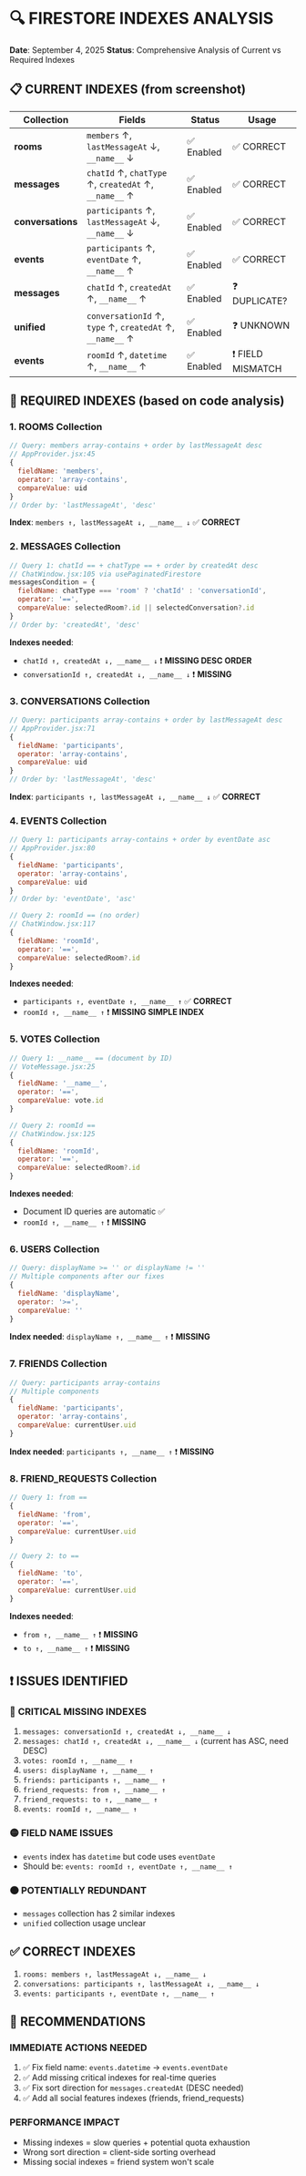 # 🔍 FIRESTORE INDEXES ANALYSIS
**Date**: September 4, 2025
**Status**: Comprehensive Analysis of Current vs Required Indexes

## 📋 **CURRENT INDEXES** (from screenshot)

| Collection | Fields | Status | Usage |
|------------|---------|---------|-------|
| **rooms** | `members` ↑, `lastMessageAt` ↓, `__name__` ↓ | ✅ Enabled | ✅ CORRECT |
| **messages** | `chatId` ↑, `chatType` ↑, `createdAt` ↑, `__name__` ↑ | ✅ Enabled | ✅ CORRECT |
| **conversations** | `participants` ↑, `lastMessageAt` ↓, `__name__` ↓ | ✅ Enabled | ✅ CORRECT |
| **events** | `participants` ↑, `eventDate` ↑, `__name__` ↑ | ✅ Enabled | ✅ CORRECT |
| **messages** | `chatId` ↑, `createdAt` ↑, `__name__` ↑ | ✅ Enabled | ❓ DUPLICATE? |
| **unified** | `conversationId` ↑, `type` ↑, `createdAt` ↑, `__name__` ↑ | ✅ Enabled | ❓ UNKNOWN |
| **events** | `roomId` ↑, `datetime` ↑, `__name__` ↑ | ✅ Enabled | ❗ FIELD MISMATCH |

## 🔎 **REQUIRED INDEXES** (based on code analysis)

### 1. **ROOMS Collection**
```javascript
// Query: members array-contains + order by lastMessageAt desc
// AppProvider.jsx:45
{
  fieldName: 'members',
  operator: 'array-contains',
  compareValue: uid
}
// Order by: 'lastMessageAt', 'desc'
```
**Index**: `members ↑, lastMessageAt ↓, __name__ ↓` ✅ **CORRECT**

### 2. **MESSAGES Collection**
```javascript
// Query 1: chatId == + chatType == + order by createdAt desc
// ChatWindow.jsx:105 via usePaginatedFirestore
messagesCondition = {
  fieldName: chatType === 'room' ? 'chatId' : 'conversationId',
  operator: '==',
  compareValue: selectedRoom?.id || selectedConversation?.id
}
// Order by: 'createdAt', 'desc'
```
**Indexes needed**:
- `chatId ↑, createdAt ↓, __name__ ↓` ❗ **MISSING DESC ORDER**
- `conversationId ↑, createdAt ↓, __name__ ↓` ❗ **MISSING**

### 3. **CONVERSATIONS Collection**
```javascript
// Query: participants array-contains + order by lastMessageAt desc
// AppProvider.jsx:71
{
  fieldName: 'participants',
  operator: 'array-contains', 
  compareValue: uid
}
// Order by: 'lastMessageAt', 'desc'
```
**Index**: `participants ↑, lastMessageAt ↓, __name__ ↓` ✅ **CORRECT**

### 4. **EVENTS Collection**
```javascript
// Query 1: participants array-contains + order by eventDate asc
// AppProvider.jsx:80
{
  fieldName: 'participants',
  operator: 'array-contains',
  compareValue: uid
}
// Order by: 'eventDate', 'asc'

// Query 2: roomId == (no order)
// ChatWindow.jsx:117
{
  fieldName: 'roomId', 
  operator: '==',
  compareValue: selectedRoom?.id
}
```
**Indexes needed**:
- `participants ↑, eventDate ↑, __name__ ↑` ✅ **CORRECT**
- `roomId ↑, __name__ ↑` ❗ **MISSING SIMPLE INDEX**

### 5. **VOTES Collection**
```javascript
// Query 1: __name__ == (document by ID)
// VoteMessage.jsx:25
{
  fieldName: '__name__',
  operator: '==', 
  compareValue: vote.id
}

// Query 2: roomId ==
// ChatWindow.jsx:125
{
  fieldName: 'roomId',
  operator: '==',
  compareValue: selectedRoom?.id  
}
```
**Indexes needed**:
- Document ID queries are automatic ✅
- `roomId ↑, __name__ ↑` ❗ **MISSING**

### 6. **USERS Collection**
```javascript
// Query: displayName >= '' or displayName != ''
// Multiple components after our fixes
{
  fieldName: 'displayName',
  operator: '>=', 
  compareValue: ''
}
```
**Index needed**: `displayName ↑, __name__ ↑` ❗ **MISSING**

### 7. **FRIENDS Collection**
```javascript
// Query: participants array-contains
// Multiple components
{
  fieldName: 'participants',
  operator: 'array-contains',
  compareValue: currentUser.uid
}
```
**Index needed**: `participants ↑, __name__ ↑` ❗ **MISSING**

### 8. **FRIEND_REQUESTS Collection**
```javascript
// Query 1: from ==
{
  fieldName: 'from',
  operator: '==',
  compareValue: currentUser.uid
}

// Query 2: to ==
{
  fieldName: 'to', 
  operator: '==',
  compareValue: currentUser.uid
}
```
**Indexes needed**:
- `from ↑, __name__ ↑` ❗ **MISSING**
- `to ↑, __name__ ↑` ❗ **MISSING**

## ❗ **ISSUES IDENTIFIED**

### 🔴 **CRITICAL MISSING INDEXES**
1. `messages: conversationId ↑, createdAt ↓, __name__ ↓`
2. `messages: chatId ↑, createdAt ↓, __name__ ↓` (current has ASC, need DESC)
3. `votes: roomId ↑, __name__ ↑`
4. `users: displayName ↑, __name__ ↑`
5. `friends: participants ↑, __name__ ↑`
6. `friend_requests: from ↑, __name__ ↑`
7. `friend_requests: to ↑, __name__ ↑`
8. `events: roomId ↑, __name__ ↑`

### 🟡 **FIELD NAME ISSUES**
- `events` index has `datetime` but code uses `eventDate`
- Should be: `events: roomId ↑, eventDate ↑, __name__ ↑`

### 🟠 **POTENTIALLY REDUNDANT**
- `messages` collection has 2 similar indexes
- `unified` collection usage unclear

## ✅ **CORRECT INDEXES**
1. `rooms: members ↑, lastMessageAt ↓, __name__ ↓` 
2. `conversations: participants ↑, lastMessageAt ↓, __name__ ↓`
3. `events: participants ↑, eventDate ↑, __name__ ↑`

## 🚀 **RECOMMENDATIONS**

### **IMMEDIATE ACTIONS NEEDED**
1. ✅ Fix field name: `events.datetime` → `events.eventDate`
2. ✅ Add missing critical indexes for real-time queries
3. ✅ Fix sort direction for `messages.createdAt` (DESC needed)
4. ✅ Add all social features indexes (friends, friend_requests)

### **PERFORMANCE IMPACT**
- Missing indexes = slow queries + potential quota exhaustion
- Wrong sort direction = client-side sorting overhead
- Missing social indexes = friend system won't scale
